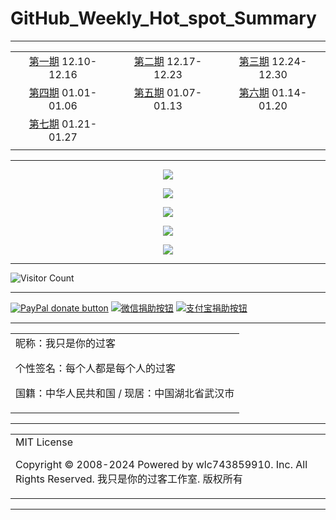 # GitHub_Weekly_Hot_spot_Summary

---

|                                                        |                                                              |                                                              |
| :----------------------------------------------------------: | :----------------------------------------------------------: | :----------------------------------------------------------: |
| [第一期](https://github.com/wlc743859910/GitHub_Weekly_Hot_spot_Summary/blob/master/Release/The_first_phase.md) 12.10-12.16 | [第二期](https://github.com/wlc743859910/GitHub_Weekly_Hot_spot_Summary/blob/master/Release/The_second_phase.md) 12.17-12.23 | [第三期](https://github.com/wlc743859910/GitHub_Weekly_Hot_spot_Summary/blob/master/Release/The_third_phase.md) 12.24-12.30 |
| [第四期](https://github.com/wlc743859910/GitHub_Weekly_Hot_spot_Summary/blob/master/Release/The_fourth_phase.md) 01.01-01.06 | [第五期](https://github.com/wlc743859910/GitHub_Weekly_Hot_spot_Summary/blob/master/Release/The_fifth_phase.md) 01.07-01.13 | [第六期](https://github.com/wlc743859910/GitHub_Weekly_Hot_spot_Summary/blob/master/Release/The_sixth_phase.md) 01.14-01.20 |
| [第七期](https://github.com/wlc743859910/GitHub_Weekly_Hot_spot_Summary/blob/master/Release/The_seventh_phase.md) 01.21-01.27 |                                                        |                                                        |
|                                                        |                                                              |                                                              |

---

<p align="center">
  <img src="https://raw.github.ink/wlc743859910/GitHub_Weekly_Hot_spot_Summary/master/img/1.webp">
</p>

<p align="center">
  <img src="https://raw.github.ink/wlc743859910/GitHub_Weekly_Hot_spot_Summary/master/img/2.webp">
</p>

<p align="center">
  <img src="https://raw.github.ink/wlc743859910/GitHub_Weekly_Hot_spot_Summary/master/img/3.webp">
</p>

<p align="center">
  <img src="https://raw.github.ink/wlc743859910/GitHub_Weekly_Hot_spot_Summary/master/img/4.webp">
</p>

<p align="center">
  <img src="https://raw.github.ink/wlc743859910/GitHub_Weekly_Hot_spot_Summary/master/img/5.webp">
</p>

---

![Visitor Count](https://profile-counter.glitch.me/{GitHub_Weekly_Hot_spot_Summary}/count.svg)

---

[![PayPal donate button](https://img.shields.io/badge/PayPal-donate-green.svg)](https://paypal.me/)  [![微信捐助按钮](https://img.shields.io/badge/%E5%BE%AE%E4%BF%A1-%E5%90%91TA%E6%8D%90%E5%8A%A9-green.svg)](图片链接) [![支付宝捐助按钮](https://img.shields.io/badge/%E6%94%AF%E4%BB%98%E5%AE%9D-%E5%90%91TA%E6%8D%90%E5%8A%A9-green.svg)](图片链接)

---

<table>
    <tr>
        <td >
昵称：我只是你的过客

个性签名：每个人都是每个人的过客

国籍：中华人民共和国 / 现居：中国湖北省武汉市
        </center>
        </td>
    </tr>
</table>

---

<table>
    <tr>
        <td >
MIT License

Copyright © 2008-2024 Powered by wlc743859910. Inc. All Rights Reserved. 我只是你的过客工作室. 版权所有
        </center>
        </td>
    </tr>
</table>

---

